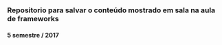 ### Repositorio para salvar o conteúdo mostrado em sala na aula de frameworks ###
#### 5 semestre / 2017 ####
